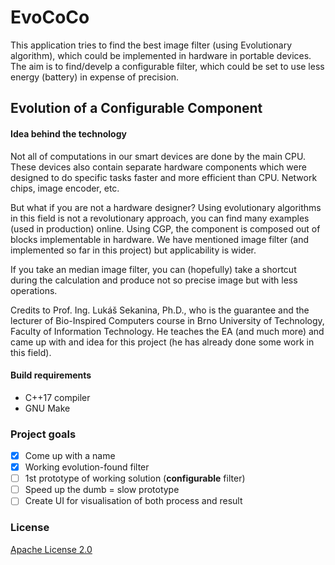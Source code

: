 # EvoCoCo

This application tries to find the best image filter (using Evolutionary algorithm), which could be implemented in hardware in portable devices. The aim is to find/develp a configurable filter, which could be set to use less energy (battery) in expense of precision.

## **Evo**lution of a **Co**nfigurable **Co**mponent
#### Idea behind the technology

Not all of computations in our smart devices are done by the main CPU. These devices also contain separate hardware components which were designed to do specific tasks faster and more efficient than CPU. Network chips, image encoder, etc.

But what if you are not a hardware designer? Using evolutionary algorithms in this field is not a revolutionary approach, you can find many examples (used in production) online. Using CGP, the component is composed out of blocks implementable in hardware. We have mentioned image filter (and implemented so far in this project) but applicability is wider.

If you take an median image filter, you can (hopefully) take a shortcut during the calculation and produce not so precise image but with less operations.

Credits to Prof. Ing. Lukáš Sekanina, Ph.D., who is the guarantee and the lecturer of Bio-Inspired Computers course in Brno University of Technology, Faculty of Information Technology. He teaches the EA (and much more) and came up with and idea for this project (he has already done some work in this field).

#### Build requirements
* C++17 compiler
* GNU Make

### Project goals

- [x] Come up with a name
- [x] Working evolution-found filter
- [ ] 1st prototype of working solution (**configurable** filter)
- [ ] Speed up the dumb = slow prototype
- [ ] Create UI for visualisation of both process and result

### License

[Apache License 2.0](LICENSE)
